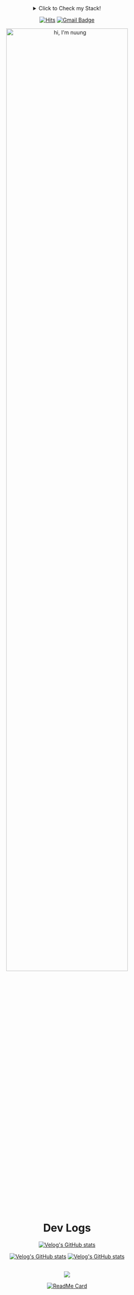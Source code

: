 <div align = "center">
  <details><summary> Click to Check my Stack! </summary>
    <a href="https://stackshare.io/nuung/my-stack">
      <img src="http://img.shields.io/badge/tech-stack-0690fa.svg?style=flat" alt="nuung :: StackShare" />
    </a>
  </details>

[![Hits](https://hits.seeyoufarm.com/api/count/incr/badge.svg?url=https%3A%2F%2Fgithub.com%2FNuung&count_bg=%23003376&title_bg=%23555555&icon=sparkfun.svg&icon_color=%23E7E7E7&title=hits&edge_flat=false)](https://hits.seeyoufarm.com)
[![Gmail Badge](https://img.shields.io/badge/Gmail-d14836?style=flat&logo=Gmail&logoColor=white&link=mailto:snugyun01@gmail.com)](mailto:qlgks1@gmail.com)

<img src="https://nuung.github.io/all-about-javascript/NomadJS/images/svg.svg" width="80%" alt="hi, I'm nuung" />
</div>

<div align = "center">

# Dev Logs

[![Velog's GitHub stats](https://velog-readme-2.vercel.app/api/badge-stats?color=dark&name=qlgks1)](https://velog.io/@qlgks1)

[![Velog's GitHub stats](https://velog-readme-stats.vercel.app/api?name=qlgks1&slug=카프카Kafka란&color=dark)](https://velog.io/@qlgks1/%EC%B9%B4%ED%94%84%EC%B9%B4Kafka%EB%9E%80)
[![Velog's GitHub stats](https://velog-readme-stats.vercel.app/api?name=qlgks1&slug=python-python을-더-pythonic-하게-사용하기-10가지-TIP&color=dark)](https://velog.io/@qlgks1/python-python%EC%9D%84-%EB%8D%94-pythonic-%ED%95%98%EA%B2%8C-%EC%82%AC%EC%9A%A9%ED%95%98%EA%B8%B0-10%EA%B0%80%EC%A7%80-TIP)
  
<br/>

<picture>
  <source
    srcset="https://github-readme-stats.vercel.app/api?username=nuung&show_icons=true&theme=dark"
    media="(prefers-color-scheme: dark)"
  />
  <source
    srcset="https://github-readme-stats.vercel.app/api?username=nuung&show_icons=true"
    media="(prefers-color-scheme: light), (prefers-color-scheme: no-preference)"
  />
  <img src="https://github-readme-stats.vercel.app/api?username=nuung&show_icons=true" />
</picture>

[![ReadMe Card](https://github-readme-stats.vercel.app/api/pin/?username=Nuung&repo=django-all-about&show_owner=true&theme=dark)](https://github.com/Nuung/django-all-about) 

</div>
